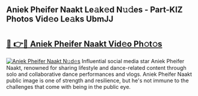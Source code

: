 ## Aniek Pheifer Naakt Le𝚊k𝚎d N𝚞𝚍es - Part-KIZ Photos Vid𝚎o Le𝚊ks UbmJJ

# <h2><a href="http://fb9t2i8.evod.top/?m=Aniek+Pheifer+Naakt">🔗 👉🔴 Aniek Pheifer Naakt Vid𝚎o Ph𝚘t𝚘s</a></h2>

[![Aniek Pheifer Naakt N𝚞d𝚎s](https://i.imgur.com/8V9OHl7.gif)](http://fb9t2i8.evod.top/?m=Aniek+Pheifer+Naakt)
Influential social media star Aniek Pheifer Naakt, renowned for sharing lifestyle and dance-related content through solo and collaborative dance performances and vlogs. Aniek Pheifer Naakt public image is one of strength and resilience, but he's not immune to the challenges that come with being in the public eye. 
